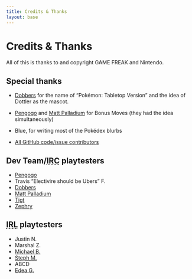 ```yaml
---
title: Credits & Thanks
layout: base
---
```


# Credits & Thanks

All of this is thanks to and copyright GAME FREAK and Nintendo.

## Special thanks

- [Dobbers][dobbers] for the name of “Pokémon: Tabletop Version” and the idea of Dottler as the mascot.

- [Pengogo][pg] and [Matt Palladium][matt] for Bonus Moves (they had the idea simultaneously)

- Blue, for writing most of the Pokédex blurbs

- [All GitHub code/issue contributors](https://github.com/tigt/ptv/graphs/contributors)

## Dev Team/<abbr title="Internet Relay Chat">IRC</abbr> playtesters

- [Pengogo][pg]
- Travis “Electivire should be Ubers” F.
- [Dobbers][dobbers]
- [Matt Palladium][matt]
- [Tigt](https://ti.gt/)
- [Zephry](https://twitter.com/defunctzone)

## <abbr title="In Real Life">IRL</abbr> playtesters

- Justin N.
- Marshal Z.
- [Michael B.](https://github.com/Yukiiro-Nite)
- [Steph M.](https://smmaci.dev)
- ABCD
- [Edea G.](https://www.instagram.com/seaurchinsunshine/)

[dobbers]: https://twitter.com/aridobbers
[pg]: https://twitter.com/Pengogod
[matt]: https://www.youtube.com/watch?v=lgpHuGSy3Jk
